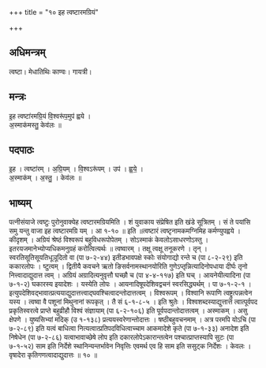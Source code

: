 +++
title = "१० इह त्वष्टारमग्रियं"

+++
## अधिमन्त्रम्
त्वष्टा। मेधातिथिः काण्वः। गायत्री।

## मन्त्रः
इ॒ह त्वष्टा॑रमग्रि॒यं वि॒श्वरू॑प॒मुप॑ ह्वये ।  
अ॒स्माक॑मस्तु॒ केव॑लः ॥

## पदपाठः
इ॒ह । त्वष्टा॑रम् । अ॒ग्रि॒यम् । वि॒श्वऽरू॑पम् । उप॑ । ह्व॒ये॒ ।  
अ॒स्माक॑म् । अ॒स्तु॒ । केव॑लः ॥

## भाष्यम्
पत्नीसंयाजे त्वष्टुः पुरोनुवाक्येह त्वष्टारमग्रियमिति । शं युवाकाय संप्रेषित इति खंडे सूत्रितम् । सं ते पयांसि समु यन्तु वाजा इह त्वष्टारमग्रि यम् । आ १-१० ॥ इति ॥त्वष्टारं त्वष्टृनामकमग्निमिह कर्मण्युपह्वये । कीदृशम् । अग्रियं श्रेष्ठं विश्वरूपं बहुविधरूपोपेतम् । सोऽस्माकं केवलोऽसाधरणोऽस्तु । इतरयजमानेभ्योप्यधिकमनुग्रहं करोत्वित्यर्थः ॥ त्वष्वारम् । तक्षू त्वक्षू तनूकरणे । तृन् । स्वरतिसूतिसूयतिधूञूदितो वा (पा ७-२-४४) इतीडभावपक्षे स्कोः संयोगाद्यो रन्ते च (पा ८-२-२९) इति ककारलोपः । ष्टुत्वम् । द्वितीयै कवचने ऋतो ङिसर्वनामस्थानयोरिति गुणेऽप्तृन्नित्यादिनोपधाया दीर्घः तृनो नित्त्वादाद्युदात्त त्वम् । अग्रियं अग्रादित्यनुवृत्तौ घच्छौ च (पा ४-४-११७) इति घच् । आयनेयीत्यादिना (पा ७-१-२) घकारस्य इयादेशः । यस्येति लोपः । आयनादिषूपदेशिवद्वचनं स्वरसिद्ध्यर्थम् । पा ७-१-२-१ । इत्युपदेशिवद्भावात्प्रत्ययाद्युदात्तत्त्वाद्घवश्चित्वादन्तोदात्तत्वम् । विश्वरूपम् । विश्वानि रूपाणि त्वष्ट्रुत्पन्नत्वेन यस्य । त्वष्वा वै पशूनां मिथुनानां रूपकृत् । तै सं ६-१-८-५ । इति श्रुतेः । विश्वशब्दस्याद्युत्तात्त त्वात्पूर्वपद प्रकृतिस्वरत्वे प्राप्ते बहुव्रीहौ विश्वं संज्ञायाम् (पा ६-२-१०६) इति पूर्वपदान्तोदात्तत्वम् । अस्माकम् । असु क्षेपणे । युष्यसिभ्यां मदिक् (उ १-१३८) प्रत्ययस्वरेणान्तोदात्तः । षष्ठीबहुवचनमाम् । अत्र परमपि योऽचि (पा ७-२-८९) इति यत्वं बाधित्वा नित्यत्वात्प्रतिपदविधित्वाच्चाम आकमादेशे कृते (पा ७-१-३३) अनादेश इति निषेधेन (पा ७-२-८६) यत्वाभावाच्छेषे लोप इति दकारलोपेऽकारान्तत्वेन पश्चात्प्राप्तस्यापि सुटः (पा ७-१-५२) साम इति निर्देशे स्थानिन्यन्तर्भावेन निवृत्तिः एवमर्थ एव हि साम इति ससुट्क निर्देशः । केवलः । वृषादेरा कृतिगणत्वादाद्युदात्तः ॥ १० ॥